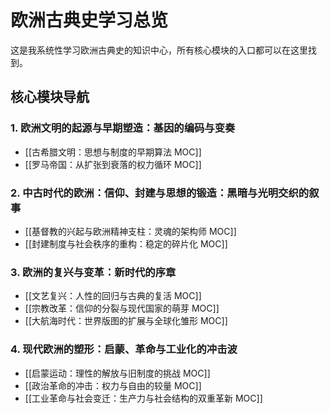 # 欧洲古典史学习总览

这是我系统性学习欧洲古典史的知识中心，所有核心模块的入口都可以在这里找到。

## 核心模块导航

### 1. 欧洲文明的起源与早期塑造：基因的编码与变奏
- [[古希腊文明：思想与制度的早期算法 MOC]]
- [[罗马帝国：从扩张到衰落的权力循环 MOC]]

### 2. 中古时代的欧洲：信仰、封建与思想的锻造：黑暗与光明交织的叙事
- [[基督教的兴起与欧洲精神支柱：灵魂的架构师 MOC]]
- [[封建制度与社会秩序的重构：稳定的碎片化 MOC]]

### 3. 欧洲的复兴与变革：新时代的序章
- [[文艺复兴：人性的回归与古典的复活 MOC]]
- [[宗教改革：信仰的分裂与现代国家的萌芽 MOC]]
- [[大航海时代：世界版图的扩展与全球化雏形 MOC]]

### 4. 现代欧洲的塑形：启蒙、革命与工业化的冲击波
- [[启蒙运动：理性的解放与旧制度的挑战 MOC]]
- [[政治革命的冲击：权力与自由的较量 MOC]]
- [[工业革命与社会变迁：生产力与社会结构的双重革新 MOC]]